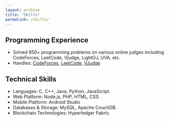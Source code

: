 ```yaml
---
layout: archive
title: "Skills"
permalink: /skills/
---
```


## Programming Experience

- Solved 850+ programming problems on various online judges including CodeForces, LeetCode, Vjudge, LightOJ, UVA, etc.
- Handles: [CodeForces](https://codeforces.com/profile/risvy), [LeetCode](https://leetcode.com/risvy/), [VJudge](https://vjudge.net/user/risvy)

## Technical Skills

- Languages: C, C++, Java, Python, JavaScript.
- Web Platform: Node.js, PHP, HTML, CSS.
- Mobile Platform: Android Studio
- Databases & Storage: MySQL, Apache CouchDB.
- Blockchain Technologies: Hyperledger Fabric.
